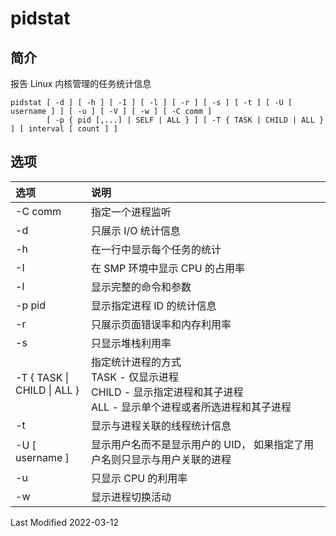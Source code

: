 # pidstat

## 简介

报告 Linux 内核管理的任务统计信息

```
pidstat [ -d ] [ -h ] [ -I ] [ -l ] [ -r ] [ -s ] [ -t ] [ -U [ username ] ] [ -u ] [ -V ] [ -w ] [ -C comm ]
        [ -p { pid [,...] | SELF | ALL } ] [ -T { TASK | CHILD | ALL } ] [ interval [ count ] ]
```

## 选项

<style>
table th:first-of-type {
    width: 24%;
}
</style>

| 选项                        | 说明                                                                                                                    |
| :-------------------------- | :---------------------------------------------------------------------------------------------------------------------- |
| -C comm                     | 指定一个进程监听                                                                                                        |
| -d                          | 只展示 I/O 统计信息                                                                                                     |
| -h                          | 在一行中显示每个任务的统计                                                                                              |
| -I                          | 在 SMP 环境中显示 CPU 的占用率                                                                                          |
| -l                          | 显示完整的命令和参数                                                                                                    |
| -p pid                      | 显示指定进程 ID 的统计信息                                                                                              |
| -r                          | 只展示页面错误率和内存利用率                                                                                            |
| -s                          | 只显示堆栈利用率                                                                                                        |
| -T { TASK \| CHILD \| ALL } | 指定统计进程的方式<br> TASK - 仅显示进程<br> CHILD - 显示指定进程和其子进程<br>ALL - 显示单个进程或者所选进程和其子进程 |
| -t                          | 显示与进程关联的线程统计信息                                                                                            |
| -U [ username ]             | 显示用户名而不是显示用户的 UID， 如果指定了用户名则只显示与用户关联的进程                                               |
| -u                          | 只显示 CPU 的利用率                                                                                                     |
| -w                          | 显示进程切换活动                                                                                                        |

Last Modified 2022-03-12

